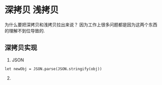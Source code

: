 # 深拷贝 浅拷贝

为什么要把深拷贝和浅拷贝拉出来说？ 因为工作上很多问题都是因为这两个东西的理解不到位导致的.

## 深拷贝实现

1. JSON

```
let newObj = JSON.parse(JSON.stringify(obj))
```

2. 
